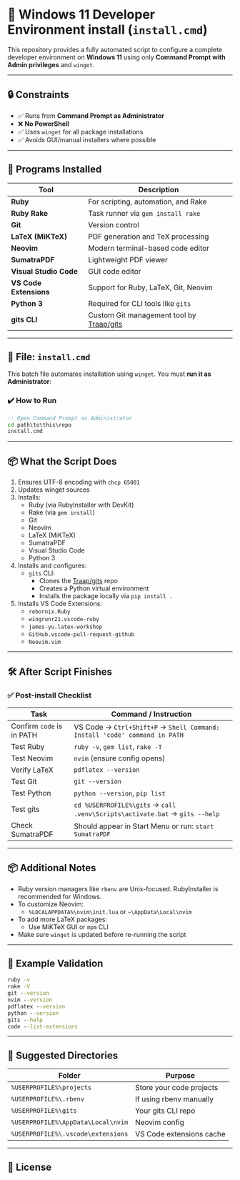# 🚀 Windows 11 Developer Environment install (`install.cmd`)

This repository provides a fully automated script to configure a complete developer environment on **Windows 11** using only **Command Prompt with Admin privileges** and `winget`.

---

## 🔒 Constraints

- ✅ Runs from **Command Prompt as Administrator**
- ❌ **No PowerShell**
- ✅ Uses `winget` for all package installations
- ✅ Avoids GUI/manual installers where possible

---

## 🧰 Programs Installed

| Tool                | Description                          |
|---------------------|--------------------------------------|
| **Ruby**            | For scripting, automation, and Rake  |
| **Ruby Rake**       | Task runner via `gem install rake`   |
| **Git**             | Version control                      |
| **LaTeX (MiKTeX)**  | PDF generation and TeX processing    |
| **Neovim**          | Modern terminal-based code editor    |
| **SumatraPDF**      | Lightweight PDF viewer               |
| **Visual Studio Code** | GUI code editor                  |
| **VS Code Extensions** | Support for Ruby, LaTeX, Git, Neovim |
| **Python 3**        | Required for CLI tools like `gits`   |
| **gits CLI**        | Custom Git management tool by [Traap/gits](https://github.com/Traap/gits) |

---

## 📂 File: `install.cmd`

This batch file automates installation using `winget`. You must **run it as Administrator**:

### ✔️ How to Run

```cmd
:: Open Command Prompt as Administrator
cd path\to\this\repo
install.cmd
```

---

## 📦 What the Script Does

1. Ensures UTF-8 encoding with `chcp 65001`
2. Updates winget sources
3. Installs:
   - Ruby (via RubyInstaller with DevKit)
   - Rake (via `gem install`)
   - Git
   - Neovim
   - LaTeX (MiKTeX)
   - SumatraPDF
   - Visual Studio Code
   - Python 3
4. Installs and configures:
   - `gits` CLI:
     - Clones the [Traap/gits](https://github.com/Traap/gits) repo
     - Creates a Python virtual environment
     - Installs the package locally via `pip install .`
5. Installs VS Code Extensions:
   - `rebornix.Ruby`
   - `wingrunr21.vscode-ruby`
   - `james-yu.latex-workshop`
   - `GitHub.vscode-pull-request-github`
   - `Neovim.vim`

---

## 🛠️ After Script Finishes

### ✅ Post-install Checklist

| Task                           | Command / Instruction                                                                 |
|--------------------------------|----------------------------------------------------------------------------------------|
| Confirm `code` is in PATH      | VS Code → `Ctrl+Shift+P` → `Shell Command: Install 'code' command in PATH`            |
| Test Ruby                      | `ruby -v`, `gem list`, `rake -T`                                                      |
| Test Neovim                    | `nvim` (ensure config opens)                                                         |
| Verify LaTeX                   | `pdflatex --version`                                                                  |
| Test Git                       | `git --version`                                                                       |
| Test Python                    | `python --version`, `pip list`                                                        |
| Test gits                      | `cd %USERPROFILE%\gits` → `call .venv\Scripts\activate.bat` → `gits --help`       |
| Check SumatraPDF               | Should appear in Start Menu or run: `start SumatraPDF`                                |

---

## 📦 Additional Notes

- Ruby version managers like `rbenv` are Unix-focused. RubyInstaller is recommended for Windows.
- To customize Neovim:
  - `%LOCALAPPDATA%\nvim\init.lua` or `~\AppData\Local\nvim`
- To add more LaTeX packages:
  - Use MiKTeX GUI or `mpm` CLI
- Make sure `winget` is updated before re-running the script

---

## 🧪 Example Validation

```cmd
ruby -v
rake -V
git --version
nvim --version
pdflatex --version
python --version
gits --help
code --list-extensions
```

---

## 📁 Suggested Directories

| Folder                             | Purpose                      |
|------------------------------------|------------------------------|
| `%USERPROFILE%\projects`          | Store your code projects     |
| `%USERPROFILE%\.rbenv`            | If using rbenv manually      |
| `%USERPROFILE%\gits`              | Your gits CLI repo           |
| `%USERPROFILE%\AppData\Local\nvim` | Neovim config             |
| `%USERPROFILE%\.vscode\extensions` | VS Code extensions cache  |

---

## 📄 License
